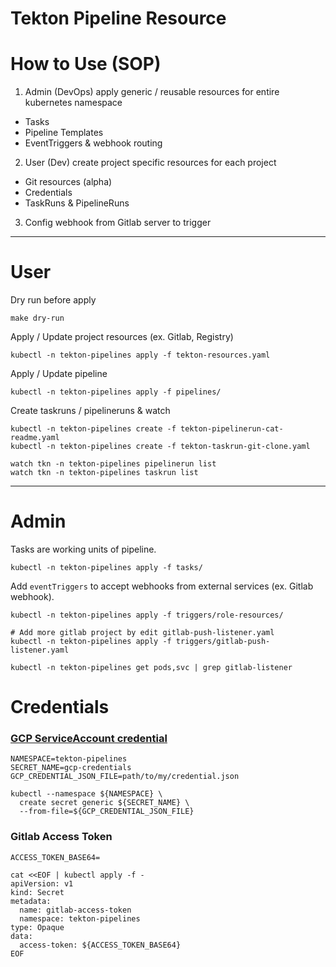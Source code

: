Tekton Pipeline Resource
===

# How to Use (SOP)

1. Admin (DevOps) apply generic / reusable resources for entire kubernetes namespace
  - Tasks
  - Pipeline Templates
  - EventTriggers & webhook routing
2. User (Dev) create project specific resources for each project
  - Git resources (alpha)
  - Credentials
  - TaskRuns & PipelineRuns
3. Config webhook from Gitlab server to trigger

---

# User

Dry run before apply
```
make dry-run
```

Apply / Update project resources (ex. Gitlab, Registry)
```
kubectl -n tekton-pipelines apply -f tekton-resources.yaml
```
Apply / Update pipeline
```
kubectl -n tekton-pipelines apply -f pipelines/
```

Create taskruns / pipelineruns & watch
```
kubectl -n tekton-pipelines create -f tekton-pipelinerun-cat-readme.yaml
kubectl -n tekton-pipelines create -f tekton-taskrun-git-clone.yaml

watch tkn -n tekton-pipelines pipelinerun list
watch tkn -n tekton-pipelines taskrun list
```

---

# Admin

Tasks are working units of pipeline.

```
kubectl -n tekton-pipelines apply -f tasks/
```

Add `eventTriggers` to accept webhooks from external services (ex. Gitlab webhook).

```
kubectl -n tekton-pipelines apply -f triggers/role-resources/

# Add more gitlab project by edit gitlab-push-listener.yaml
kubectl -n tekton-pipelines apply -f triggers/gitlab-push-listener.yaml

kubectl -n tekton-pipelines get pods,svc | grep gitlab-listener
```

# Credentials

### [GCP ServiceAccount credential](https://cloud.google.com/kubernetes-engine/docs/tutorials/authenticating-to-cloud-platform)

```
NAMESPACE=tekton-pipelines
SECRET_NAME=gcp-credentials
GCP_CREDENTIAL_JSON_FILE=path/to/my/credential.json

kubectl --namespace ${NAMESPACE} \
  create secret generic ${SECRET_NAME} \
  --from-file=${GCP_CREDENTIAL_JSON_FILE}
```

### Gitlab Access Token

```
ACCESS_TOKEN_BASE64=

cat <<EOF | kubectl apply -f -
apiVersion: v1
kind: Secret
metadata:
  name: gitlab-access-token
  namespace: tekton-pipelines
type: Opaque
data:
  access-token: ${ACCESS_TOKEN_BASE64}
EOF
```
